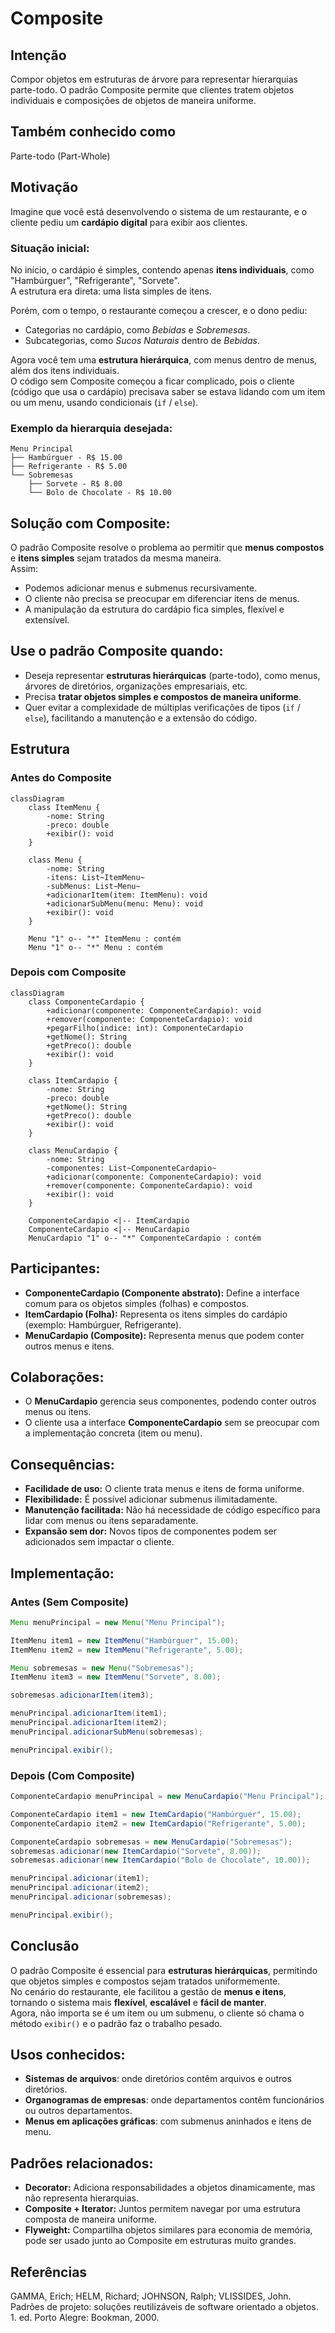
# Composite

## Intenção
Compor objetos em estruturas de árvore para representar hierarquias parte-todo. O padrão Composite permite que clientes tratem objetos individuais e composições de objetos de maneira uniforme.

## Também conhecido como
Parte-todo (Part-Whole)

## Motivação
Imagine que você está desenvolvendo o sistema de um restaurante, e o cliente pediu um **cardápio digital** para exibir aos clientes.

### Situação inicial:
No início, o cardápio é simples, contendo apenas **itens individuais**, como "Hambúrguer", "Refrigerante", "Sorvete".  
A estrutura era direta: uma lista simples de itens.

Porém, com o tempo, o restaurante começou a crescer, e o dono pediu:
- Categorias no cardápio, como *Bebidas* e *Sobremesas*.
- Subcategorias, como *Sucos Naturais* dentro de *Bebidas*.
  
Agora você tem uma **estrutura hierárquica**, com menus dentro de menus, além dos itens individuais.  
O código sem Composite começou a ficar complicado, pois o cliente (código que usa o cardápio) precisava saber se estava lidando com um item ou um menu, usando condicionais (`if` / `else`).

### Exemplo da hierarquia desejada:
```
Menu Principal
├── Hambúrguer - R$ 15.00
├── Refrigerante - R$ 5.00
└── Sobremesas
    ├── Sorvete - R$ 8.00
    └── Bolo de Chocolate - R$ 10.00
```

## Solução com Composite:
O padrão Composite resolve o problema ao permitir que **menus compostos** e **itens simples** sejam tratados da mesma maneira.  
Assim:
- Podemos adicionar menus e submenus recursivamente.
- O cliente não precisa se preocupar em diferenciar itens de menus.
- A manipulação da estrutura do cardápio fica simples, flexível e extensível.

## Use o padrão Composite quando:

- Deseja representar **estruturas hierárquicas** (parte-todo), como menus, árvores de diretórios, organizações empresariais, etc.
- Precisa **tratar objetos simples e compostos de maneira uniforme**.
- Quer evitar a complexidade de múltiplas verificações de tipos (`if` / `else`), facilitando a manutenção e a extensão do código.

## Estrutura

### Antes do Composite
```mermaid
classDiagram
    class ItemMenu {
        -nome: String
        -preco: double
        +exibir(): void
    }

    class Menu {
        -nome: String
        -itens: List~ItemMenu~
        -subMenus: List~Menu~
        +adicionarItem(item: ItemMenu): void
        +adicionarSubMenu(menu: Menu): void
        +exibir(): void
    }

    Menu "1" o-- "*" ItemMenu : contém
    Menu "1" o-- "*" Menu : contém
```

### Depois com Composite
```mermaid
classDiagram
    class ComponenteCardapio {
        +adicionar(componente: ComponenteCardapio): void
        +remover(componente: ComponenteCardapio): void
        +pegarFilho(indice: int): ComponenteCardapio
        +getNome(): String
        +getPreco(): double
        +exibir(): void
    }

    class ItemCardapio {
        -nome: String
        -preco: double
        +getNome(): String
        +getPreco(): double
        +exibir(): void
    }

    class MenuCardapio {
        -nome: String
        -componentes: List~ComponenteCardapio~
        +adicionar(componente: ComponenteCardapio): void
        +remover(componente: ComponenteCardapio): void
        +exibir(): void
    }

    ComponenteCardapio <|-- ItemCardapio
    ComponenteCardapio <|-- MenuCardapio
    MenuCardapio "1" o-- "*" ComponenteCardapio : contém
```

## Participantes:
- **ComponenteCardapio (Componente abstrato):** Define a interface comum para os objetos simples (folhas) e compostos.
- **ItemCardapio (Folha):** Representa os itens simples do cardápio (exemplo: Hambúrguer, Refrigerante).
- **MenuCardapio (Composite):** Representa menus que podem conter outros menus e itens.

## Colaborações:
- O **MenuCardapio** gerencia seus componentes, podendo conter outros menus ou itens.  
- O cliente usa a interface **ComponenteCardapio** sem se preocupar com a implementação concreta (item ou menu).

## Consequências:
- **Facilidade de uso:** O cliente trata menus e itens de forma uniforme.
- **Flexibilidade:** É possível adicionar submenus ilimitadamente.
- **Manutenção facilitada:** Não há necessidade de código específico para lidar com menus ou itens separadamente.
- **Expansão sem dor:** Novos tipos de componentes podem ser adicionados sem impactar o cliente.

## Implementação:

### Antes (Sem Composite)
```java
Menu menuPrincipal = new Menu("Menu Principal");

ItemMenu item1 = new ItemMenu("Hambúrguer", 15.00);
ItemMenu item2 = new ItemMenu("Refrigerante", 5.00);

Menu sobremesas = new Menu("Sobremesas");
ItemMenu item3 = new ItemMenu("Sorvete", 8.00);

sobremesas.adicionarItem(item3);

menuPrincipal.adicionarItem(item1);
menuPrincipal.adicionarItem(item2);
menuPrincipal.adicionarSubMenu(sobremesas);

menuPrincipal.exibir();
```

### Depois (Com Composite)
```java
ComponenteCardapio menuPrincipal = new MenuCardapio("Menu Principal");

ComponenteCardapio item1 = new ItemCardapio("Hambúrguer", 15.00);
ComponenteCardapio item2 = new ItemCardapio("Refrigerante", 5.00);

ComponenteCardapio sobremesas = new MenuCardapio("Sobremesas");
sobremesas.adicionar(new ItemCardapio("Sorvete", 8.00));
sobremesas.adicionar(new ItemCardapio("Bolo de Chocolate", 10.00));

menuPrincipal.adicionar(item1);
menuPrincipal.adicionar(item2);
menuPrincipal.adicionar(sobremesas);

menuPrincipal.exibir();
```

## Conclusão
O padrão Composite é essencial para **estruturas hierárquicas**, permitindo que objetos simples e compostos sejam tratados uniformemente.  
No cenário do restaurante, ele facilitou a gestão de **menus e itens**, tornando o sistema mais **flexível**, **escalável** e **fácil de manter**.  
Agora, não importa se é um item ou um submenu, o cliente só chama o método `exibir()` e o padrão faz o trabalho pesado.

## Usos conhecidos:
- **Sistemas de arquivos**: onde diretórios contêm arquivos e outros diretórios.
- **Organogramas de empresas**: onde departamentos contêm funcionários ou outros departamentos.
- **Menus em aplicações gráficas**: com submenus aninhados e itens de menu.

## Padrões relacionados:
- **Decorator:** Adiciona responsabilidades a objetos dinamicamente, mas não representa hierarquias.
- **Composite + Iterator:** Juntos permitem navegar por uma estrutura composta de maneira uniforme.
- **Flyweight:** Compartilha objetos similares para economia de memória, pode ser usado junto ao Composite em estruturas muito grandes.

## Referências
GAMMA, Erich; HELM, Richard; JOHNSON, Ralph; VLISSIDES, John. Padrões de projeto: soluções reutilizáveis de software orientado a objetos. 1. ed. Porto Alegre: Bookman, 2000.
